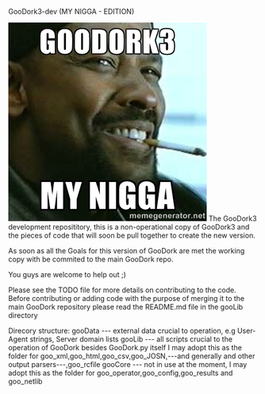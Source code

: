 GooDork3-dev (MY NIGGA - EDITION)

![MY NIGGA!](denzel.jpg)
The GooDork3  development reposititory, this is a non-operational copy of GooDork3 and the
pieces of code that will soon be pull together to create the new version.

As soon as all the Goals for this version of GooDork are met the working copy with be commited to the
main GooDork repo.

You guys are welcome to help out ;)

Please see the TODO file for more details on contributing to the code.
Before contributing or adding code with the purpose of merging it to the main GooDork repository
please read the README.md file in the gooLib directory

Direcory structure:
		gooData --- external data crucial to operation, e.g User-Agent strings, Server domain lists
		gooLib --- all scripts crucial to the operation of GooDork besides GooDork.py itself
				I may adopt this as the folder for goo_xml,goo_html,goo_csv,goo_JOSN,---and generally and other output parsers---,goo_rcfile
		gooCore --- not in use at the moment, I may adopt this as the folder for goo_operator,goo_config,goo_results and goo_netlib
